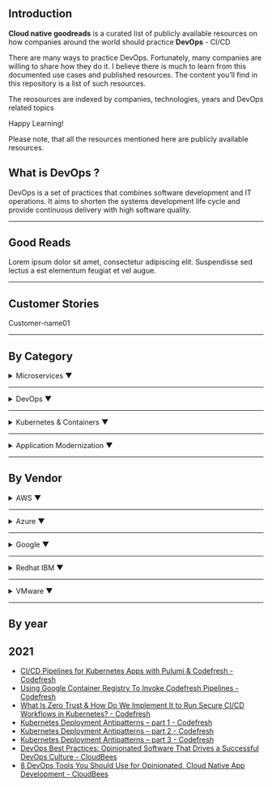 <br>

## Introduction
**Cloud native goodreads** is a curated list of publicly available resources on how companies around the world should practice **DevOps** - CI/CD


There are many ways to practice DevOps. Fortunately, many companies are willing to share how they do it. I believe there is much to learn from this documented use cases and published resources. The content you’ll find in this repository is a list of such resources.

The reosources are indexed by companies, technologies, years and DevOps related topics

Happy Learning!

Please note, that all the resources mentioned here are publicly available resources.

## What is DevOps ?
DevOps is a set of practices that combines software development and IT operations. It aims to shorten the systems development life cycle and provide continuous delivery with high software quality. 
<hr>

## Good Reads
Lorem ipsum dolor sit amet, consectetur adipiscing elit. Suspendisse sed lectus a est elementum feugiat et vel augue.
<hr>

## Customer Stories
  Customer-name01

<hr>

## By Category

<details>
<summary>Microservices &#x25BC;</summary>
<ul>
  <li><a href="https://www.ibm.com/cloud/learn/microservices">What are Microservices - IBM</a></li>
  <li><a href="https://aws.amazon.com/microservices">What are Microservices - AWS</a></li>
  <li><a href="https://www.redhat.com/en/topics/microservices">Understanding Microservices - Redhat</a></li>
</ul>  
</details>
<hr>
<details>
<summary>DevOps &#x25BC;</summary>
<ul>
<li><a href="https://aws.amazon.com/devops/what-is-devops">What is DevOps? - Amazon</a></li>
<li><a href="https://www.atlassian.com/devops">What is DevOps? - Atlassian</a></li>
<li><a href="https://docs.microsoft.com/en-us/azure/devops/learn/what-is-devops">What is DevOps? - Microsoft</a></li>
<li><a href="https://www.redhat.com/en/topics/devops">What is DevOps? - Red Hat</a></li>
<li><a href="https://www.cloudbees.com/blog/devops-best-practices">DevOps Best Practices: Opinionated Software That Drives a Successful DevOps Culture - CloudBees</a></li>
<li><a href="https://www.cloudbees.com/blog/devops-tools-cloud-native-development">8 DevOps Tools You Should Use for Opinionated, Cloud Native App Development - CloudBees</a></li>
<li><a href="https://www.cloudbees.com/blog/continuous-verification">Continuous Verification, AKA Just Doing DevOps - CloudBees</a></li>
</ul>
</details>
<hr>
<details>
<summary>Kubernetes & Containers &#x25BC;</summary>
<ul>
<li><a href="https://www.redhat.com/en/topics/containers/what-is-kubernetes">What is Kubernetes - Redhat</a></li>
<li><a href="https://kubernetes.io/docs/concepts/overview/what-is-kubernetes/">What is Kubernetes - Kubernetes</a></li>
<li><a href="https://www.ibm.com/cloud/learn/containers">What are containers - IBM</a></li>
<li><a href="https://azure.microsoft.com/en-in/overview/what-is-a-container">What is a container - Azure</a></li>
</ul>
</details>
<hr>
<details>
<summary>Application Modernization &#x25BC;</summary>
<ul>
<li><a href="https://www.vmware.com/topics/glossary/content/application-modernization">What is application modernization - IBM</a></li>
</ul>
</details>
<hr>

## By Vendor
<details>
<summary>AWS &#x25BC;</summary>

<h4>Articles</h4>
<ul>
<li><a href="https://aws.amazon.com/devops/what-is-devops">What is DevOps?</a></li>
<li><a href="https://aws.amazon.com/devops/resources">DevOps Resources</a></li>
</ul>
<h4 id="blog">Blog</h4>
<ul>
<li><a href="https://aws.amazon.com/blogs/devops/">AWS DevOps Blog</a></li>
</ul>
</details>
<hr />

<details>
	<summary>Azure &#x25BC;</summary>
	<h4 id="articles-1">Articles</h4>
	<ul>
	<li><a href="https://docs.microsoft.com/en-us/azure/devops/learn/what-is-devops">What is DevOps?</a></li>
	</ul>
	<h4 id="blog-1">Blog</h4>
	<ul>
	<li><a href="https://devblogs.microsoft.com/devops">Azure DevOps Blog</a></li>
	</ul>
</details>
<hr />
<details>
	<summary>Google &#x25BC;</summary>
	<h4 id="articles-2">Articles</h4>
	<ul>
	<li><a href="https://cloud.google.com/devops">What is DevOps?</a>
	</li>
	</ul>
	<h4 id="blog-2">Blog</h4>
	<ul>
		<li><a href="https://cloud.google.com/blog/products/devops-sre">Google DevOps and SRE blog</a>
		</li>
	</ul>
</details>
<hr />

<details>
	<summary>Redhat IBM &#x25BC;</summary>
	<h4 id="articles-3">Articles</h4>
	<ul>
	<li><a href="https://www.ibm.com/cloud/learn/devops-a-complete-guide">DevOps complete guide - IBM</a></li>
	<li><a href="https://www.redhat.com/en/topics/devops">What is DevOps? - RedHat</a></li>
	<li><a href="https://www.redhat.com/en/topics/devops/what-cicd-pipeline">What is a CI/CD pipeline? - Red Hat</a></li>
	</ul>
</details>
<hr />
<details>
	<summary>VMware &#x25BC;</summary>
	<h4 id="articles-4">Articles</h4>
	<ul>
	<li><a href="https://tanzu.vmware.com/devops">What is DevOps - VMware tanzu</a></li>
	<li><a href="https://www.vmware.com/topics/glossary/content/devops">What is DevOps - VMware glosarry</a></li>
	</ul>
</details>
<hr>

## By year 
## 2021
* [CI/CD Pipelines for Kubernetes Apps with Pulumi & Codefresh - Codefresh](https://codefresh.io/webinars/ci-cd-pipelines-kubernetes-apps-pulumi-codefresh) 
* [Using Google Container Registry To Invoke Codefresh Pipelines - Codefresh](https://codefresh.io/continuous-integration/using-google-container-registry-invoke-codefresh-pipelines/) 
* [What Is Zero Trust & How Do We Implement It to Run Secure CI/CD Workflows in Kubernetes? - Codefresh](https://codefresh.io/security-testing/codefresh-runner-overview) 
* [Kubernetes Deployment Antipatterns – part 1 - Codefresh](https://codefresh.io/kubernetes-tutorial/kubernetes-antipatterns-1) 
* [Kubernetes Deployment Antipatterns – part 2 - Codefresh](https://codefresh.io/kubernetes-tutorial/kubernetes-antipatterns-2) 
* [Kubernetes Deployment Antipatterns – part 3 - Codefresh](https://codefresh.io/kubernetes-tutorial/kubernetes-antipatterns-3) 
* [DevOps Best Practices: Opinionated Software That Drives a Successful DevOps Culture - CloudBees](https://www.cloudbees.com/blog/devops-best-practices) 
* [8 DevOps Tools You Should Use for Opinionated, Cloud Native App Development - CloudBees](https://www.cloudbees.com/blog/devops-tools-cloud-native-development)
